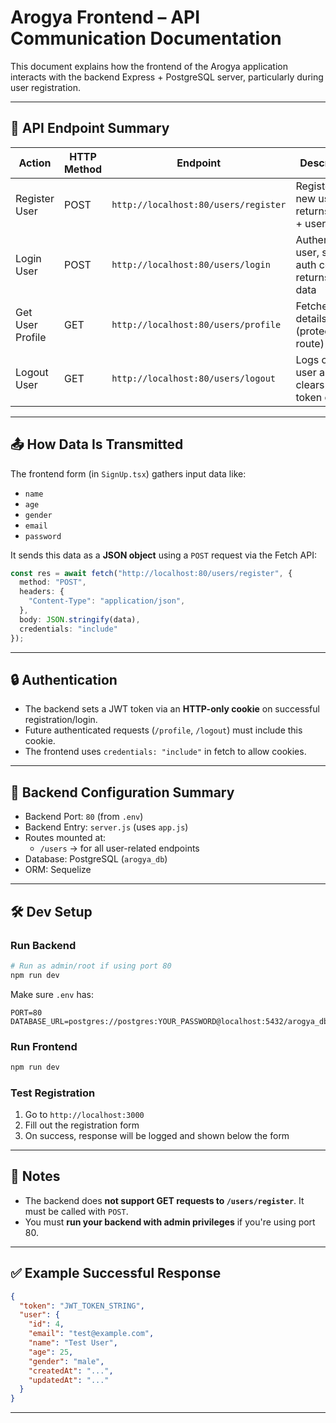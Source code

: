 # Arogya Frontend – API Communication Documentation

This document explains how the frontend of the Arogya application interacts with the backend Express + PostgreSQL server, particularly during user registration.

---

## 📡 API Endpoint Summary

| Action           | HTTP Method | Endpoint                  | Description                          |
|------------------|-------------|---------------------------|--------------------------------------|
| Register User    | POST        | `http://localhost:80/users/register` | Registers a new user and returns token + user details |
| Login User       | POST        | `http://localhost:80/users/login`    | Authenticates user, sets auth cookie, returns user data |
| Get User Profile | GET         | `http://localhost:80/users/profile`  | Fetches user details (protected route) |
| Logout User      | GET         | `http://localhost:80/users/logout`   | Logs out the user and clears the token cookie |

---

## 📤 How Data Is Transmitted

The frontend form (in `SignUp.tsx`) gathers input data like:

- `name`
- `age`
- `gender`
- `email`
- `password`

It sends this data as a **JSON object** using a `POST` request via the Fetch API:

```ts
const res = await fetch("http://localhost:80/users/register", {
  method: "POST",
  headers: {
    "Content-Type": "application/json",
  },
  body: JSON.stringify(data),
  credentials: "include"
});
```

---

## 🔒 Authentication

- The backend sets a JWT token via an **HTTP-only cookie** on successful registration/login.
- Future authenticated requests (`/profile`, `/logout`) must include this cookie.
- The frontend uses `credentials: "include"` in fetch to allow cookies.

---

## 🧠 Backend Configuration Summary

- Backend Port: `80` (from `.env`)
- Backend Entry: `server.js` (uses `app.js`)
- Routes mounted at:
  - `/users` → for all user-related endpoints
- Database: PostgreSQL (`arogya_db`)
- ORM: Sequelize

---

## 🛠️ Dev Setup

### Run Backend

```bash
# Run as admin/root if using port 80
npm run dev
```

Make sure `.env` has:
```
PORT=80
DATABASE_URL=postgres://postgres:YOUR_PASSWORD@localhost:5432/arogya_db
```

### Run Frontend

```bash
npm run dev
```

### Test Registration

1. Go to `http://localhost:3000`
2. Fill out the registration form
3. On success, response will be logged and shown below the form

---

## 📌 Notes

- The backend does **not support GET requests to `/users/register`**. It must be called with `POST`.
- You must **run your backend with admin privileges** if you're using port 80.

---

## ✅ Example Successful Response

```json
{
  "token": "JWT_TOKEN_STRING",
  "user": {
    "id": 4,
    "email": "test@example.com",
    "name": "Test User",
    "age": 25,
    "gender": "male",
    "createdAt": "...",
    "updatedAt": "..."
  }
}
```

---
